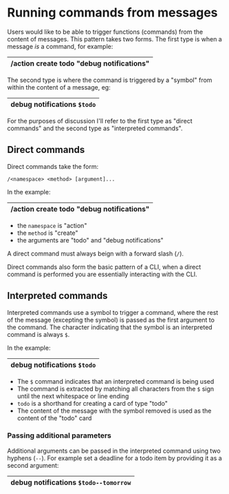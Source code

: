 # Running commands from messages

Users would like to be able to trigger functions (commands) from the content of messages. This pattern takes two forms.
The first type is when a message *is* a command, for example:

| /action create todo "debug notifications" |
| -- |

The second type is where the command is triggered by a "symbol" from within the content of a message, eg:

| debug notifications `$todo` |
| -- |

For the purposes of discussion I'll refer to the first type as "direct commands" and the second type as "interpreted commands".

## Direct commands

Direct commands take the form:
```
/<namespace> <method> [argument]...
```

In the example:

| /action create todo "debug notifications" |
| -- |

- the `namespace` is "action"
- the `method` is "create"
- the arguments are "todo" and "debug notifications"

A direct command must always beign with a forward slash (`/`).

Direct commands also form the basic pattern of a CLI, when a direct command is
performed you are essentially interacting with the CLI.

## Interpreted commands

Interpreted commands use a symbol to trigger a command, where the rest of the message (excepting the symbol) is passed as the first argument to the command.
The character indicating that the symbol is an interpreted command is always
`$`.

In the example:

| debug notifications `$todo` |
| --  |

- The `$` command indicates that an interpreted command is being used
- The command is extracted by matching all characters from the `$` sign until the next whitespace or line ending
- `todo` is a shorthand for creating a card of type "todo"
- The content of the message with the symbol removed is used as the content of the "todo" card

### Passing additional parameters

Additional arguments can be passed in the interpreted command using two hyphens (`--`). For example set a deadline for a todo item by providing it as a second argument:

| debug notifications `$todo--tomorrow` |
| --  |
